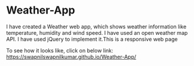 # Weather-App
I have created a Weather web app, which shows weather information like temperature, humidity and wind speed. I have used an open weather map API. I have used jQuery to implement it.This is a responsive web page

To see how it looks like, click on below link: 
https://swapnilswapnilkumar.github.io/Weather-App/
